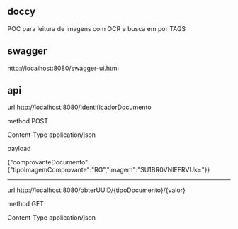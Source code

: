 ## doccy

POC para leitura de imagens com OCR e busca em por TAGS

## swagger

http://localhost:8080/swagger-ui.html

## api

url http://localhost:8080/identificadorDocumento

method	POST

Content-Type application/json

payload

{"comprovanteDocumento":{"tipoImagemComprovante":"RG","imagem":"SU1BR0VNIEFRVUk="}}

-------------------------------------------------------------------------------------

url http://localhost:8080/obterUUID/{tipoDocumento}/{valor}

method	GET

Content-Type application/json